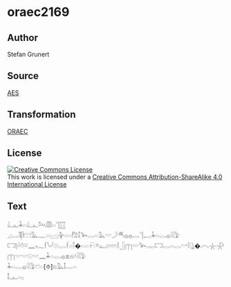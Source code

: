 # oraec2169

## Author

Stefan Grunert

## Source

[AES](https://github.com/simondschweitzer/aes)

## Transformation

[ORAEC](https://oraec.github.io/)

## License

<a rel="license" href="http://creativecommons.org/licenses/by-sa/4.0/"><img alt="Creative Commons License" style="border-width:0" src="https://i.creativecommons.org/l/by-sa/4.0/88x31.png" /></a><br />This work is licensed under a <a rel="license" href="http://creativecommons.org/licenses/by-sa/4.0/">Creative Commons Attribution-ShareAlike 4.0 International License</a>

## Text

𓏙𓊵𓇓𓏏𓏙𓊵𓃢𓏃𓏏𓊹𓉱<br>
𓈎𓂋𓌟𓋴𓊭𓅓𓊃𓏏𓈉𓊿𓏏𓏏𓀗𓄤𓅨𓂋𓏏𓅓𓎟𓌳𓄪𓐍𓐍𓂋𓊹𓉻𓇓𓏏𓂋𓐍𓇋𓇋𓅱<br>
𓉐𓊤𓏐𓏊𓏖𓈖𓆑𓆳𓄋𓇳𓐙𓆳𓏏𓌐�𓏏𓏏𓍯𓎼𓂠𓏌𓏌𓏌𓎛𓃀𓉲𓎟𓅨𓋉𓉐𓂋𓏏𓂋𓎡𓎛𓊮�𓇹𓇼𓇻𓉲𓎟𓎟𓇳𓎟𓈖𓇓𓏏𓂋𓐍𓁷𓁶𓄽𓇋𓇋𓅱<br>
𓇓𓏏𓂋𓐍𓇋𓇋𓅱𓈞𓏏[⯑]𓁶𓅓𓄤𓂋𓏏<br>
𓄤𓊵𓏏𓊪<br>
